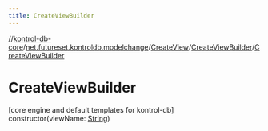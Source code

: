 ```yaml
---
title: CreateViewBuilder
---
```

//[kontrol-db-core](../../../../index.html)/[net.futureset.kontroldb.modelchange](../../index.html)/[CreateView](../index.html)/[CreateViewBuilder](index.html)/[CreateViewBuilder](-create-view-builder.html)



# CreateViewBuilder



[core engine and default templates for kontrol-db]\
constructor(viewName: [String](https://kotlinlang.org/api/latest/jvm/stdlib/kotlin/-string/index.html))




